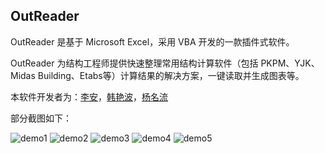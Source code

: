 OutReader
---

OutReader 是基于 Microsoft Excel，采用 VBA 开发的一款插件式软件。

OutReader 为结构工程师提供快速整理常用结构计算软件（包括 PKPM、YJK、Midas Building、Etabs等）计算结果的解决方案，一键读取并生成图表等。

本软件开发者为：[李安](https://github.com/an-lee)，[韩艳波](https://github.com/meiputi)，[杨名流](https://github.com/ym6)

部分截图如下：

![demo1](http://okgqgpbx3.bkt.clouddn.com/blog/2017-03-24-2015-10-07_221109.png)
![demo2](http://okgqgpbx3.bkt.clouddn.com/blog/2017-03-24-2015-10-07_221114.png)
![demo3](http://okgqgpbx3.bkt.clouddn.com/blog/2017-03-24-2015-10-07_221126.png)
![demo4](http://okgqgpbx3.bkt.clouddn.com/blog/2017-03-25-2015-10-07_221326.png)
![demo5](http://okgqgpbx3.bkt.clouddn.com/blog/2017-03-25-2015-10-07_221422.png)
